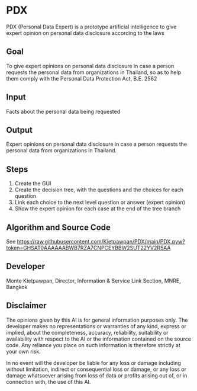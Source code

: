 # PDX
PDX (Personal Data Expert) is a prototype artificial intelligence to give expert opinion on personal data disclosure according to the laws

## Goal
To give expert opinions on personal data disclosure in case a person requests the personal data from organizations in Thailand, so as to help them comply with the Personal Data Protection Act, B.E. 2562
  
## Input
Facts about the personal data being requested

## Output
Expert opinions on personal data disclosure in case a person requests the personal data from organizations in Thailand.  

## Steps
1. Create the GUI
2. Create the decision tree, with the questions and the choices for each question 
3. Link each choice to the next level question or answer (expert opinion)
4. Show the expert opinion for each case at the end of the tree branch

## Algorithm and Source Code
See https://raw.githubusercontent.com/Kietpawpan/PDX/main/PDX.pyw?token=GHSAT0AAAAAABWB7RZA7CNPCEYBBW2SUT22YV2R5AA

## Developer
Monte Kietpawpan, Director, Information & Service Link Section, MNRE, Bangkok

## Disclaimer
The opinions given by this AI is for general information purposes only. The developer makes no representations or warranties of any kind, express or implied, about the completeness, accuracy, reliability, suitability or availability with respect to the AI or the information contained on the source code. Any reliance you place on such information is therefore strictly at your own risk.

In no event will the developer be liable for any loss or damage including without limitation, indirect or consequential loss or damage, or any loss or damage whatsoever arising from loss of data or profits arising out of, or in connection with, the use of this AI.
